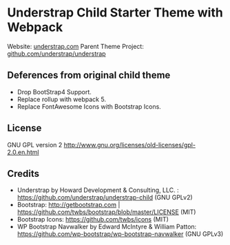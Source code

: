 # Understrap Child Starter Theme with Webpack
Website: [understrap.com](https://understrap.com)
Parent Theme Project: [github.com/understrap/understrap](https://github.com/understrap/understrap)

## Deferences from original child theme
- Drop BootStrap4 Support.
- Replace rollup with webpack 5.
- Replace FontAwesome Icons with Bootstrap Icons.

## License
GNU GPL version 2
http://www.gnu.org/licenses/old-licenses/gpl-2.0.en.html

## Credits
- Understrap by Howard Development & Consulting, LLC. : https://github.com/understrap/understrap-child (GNU GPLv2)
- Bootstrap: http://getbootstrap.com | https://github.com/twbs/bootstrap/blob/master/LICENSE (MIT)
- Bootstrap Icons: https://github.com/twbs/icons (MIT)
- WP Bootstrap Navwalker by Edward McIntyre & William Patton: https://github.com/wp-bootstrap/wp-bootstrap-navwalker (GNU GPLv3)

